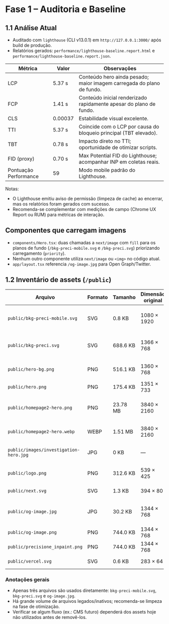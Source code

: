 # Fase 1 – Auditoria e Baseline

## 1.1 Análise Atual

- Auditado com `lighthouse` (CLI v13.0.1) em `http://127.0.0.1:3000/` após build de produção.
- Relatórios gerados: `performance/lighthouse-baseline.report.html` e `performance/lighthouse-baseline.report.json`.

| Métrica | Valor | Observações |
| --- | --- | --- |
| LCP | 5.37 s | Conteúdo hero ainda pesado; maior imagem carregada do plano de fundo. |
| FCP | 1.41 s | Conteúdo inicial renderizado rapidamente apesar do plano de fundo. |
| CLS | 0.00037 | Estabilidade visual excelente. |
| TTI | 5.37 s | Coincide com o LCP por causa do bloqueio principal (TBT elevado). |
| TBT | 0.78 s | Impacto direto no TTI; oportunidade de otimizar scripts. |
| FID (proxy) | 0.70 s | Max Potential FID do Lighthouse; acompanhar INP em coletas reais. |
| Pontuação Performance | 59 | Modo mobile padrão do Lighthouse. |

Notas:
- O Lighthouse emitiu aviso de permissão (limpeza de cache) ao encerrar, mas os relatórios foram gerados com sucesso.
- Recomenda-se complementar com medições de campo (Chrome UX Report ou RUM) para métricas de interação.

## Componentes que carregam imagens

- `components/Hero.tsx`: duas chamadas a `next/image` com `fill` para os planos de fundo (`/bkg-preci-mobile.svg` e `/bkg-preci.svg`) priorizando carregamento (`priority`).
- Nenhum outro componente utiliza `next/image` ou `<img>` no código atual.
- `app/layout.tsx` referencia `/og-image.jpg` para Open Graph/Twitter.

## 1.2 Inventário de assets (`/public`)

| Arquivo | Formato | Tamanho | Dimensão original | Uso / contexto | Observações |
| --- | --- | --- | --- | --- | --- |
| `public/bkg-preci-mobile.svg` | SVG | 0.8 KB | 1080 × 1920 | Plano de fundo mobile (`Hero.tsx`) | Renderizado como `object-cover` cobrindo ~100% viewport (min 80vh). |
| `public/bkg-preci.svg` | SVG | 688.6 KB | 1366 × 768 | Plano de fundo desktop (`Hero.tsx`) | Arquivo grande para SVG (0.69 MB); avaliar otimização/compressão. |
| `public/hero-bg.png` | PNG | 516.1 KB | 1360 × 768 | Não referenciado | Possível legado; confirmar necessidade antes de remover. |
| `public/hero.png` | PNG | 175.4 KB | 1351 × 733 | Não referenciado | Antigo hero estático; hoje não utilizado. |
| `public/homepage2-hero.png` | PNG | 23.78 MB | 3840 × 2160 | Não referenciado | Arquivo muito pesado; remover ou substituir por versão otimizada se necessário. |
| `public/homepage2-hero.webp` | WEBP | 1.51 MB | 3840 × 2160 | Não referenciado | Alternativa otimizada do item acima; ainda não usada. |
| `public/images/investigation-hero.jpg` | JPG | 0 KB | — | Não referenciado | Arquivo vazio; limpar ou substituir pelo asset correto. |
| `public/logo.png` | PNG | 312.6 KB | 539 × 425 | Não referenciado | Considerar conversão para SVG ou uso efetivo. |
| `public/next.svg` | SVG | 1.3 KB | 394 × 80 | Não referenciado | Asset padrão do Next.js. |
| `public/og-image.jpg` | JPG | 30.2 KB | 1344 × 768 | Open Graph/Twitter (`layout.tsx`) | Metadata aponta 1200 × 630; ajustar ou exportar nova imagem 1.91:1. |
| `public/og-image.png` | PNG | 744.0 KB | 1344 × 768 | Não referenciado | Duplicata mais pesada do OG image. |
| `public/precisione_inpaint.png` | PNG | 744.0 KB | 1344 × 768 | Não referenciado | Duplicata do item acima. |
| `public/vercel.svg` | SVG | 0.6 KB | 283 × 64 | Não referenciado | Asset padrão do Next.js. |

### Anotações gerais

- Apenas três arquivos são usados diretamente: `bkg-preci-mobile.svg`, `bkg-preci.svg` e `og-image.jpg`.
- Há grande volume de arquivos legados/inativos; recomenda-se limpeza na fase de otimização.
- Verificar se algum fluxo (ex.: CMS futuro) dependerá dos assets hoje não utilizados antes de removê-los.
